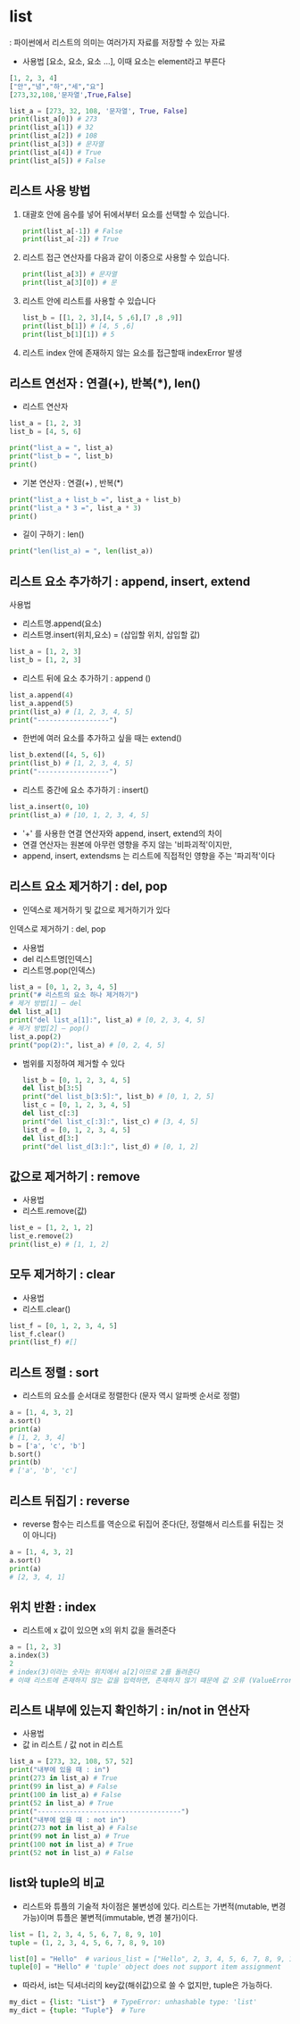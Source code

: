 # list

: 파이썬에서 리스트의 의미는 여러가지 자료를 저장할 수 있는 자료

* 사용법 \[요소, 요소, 요소 ...\], 이때 요소는 element라고 부른다 

```python
[1, 2, 3, 4]
["안","녕","하","세","요"]
[273,32,108,'문자열',True,False]

list_a = [273, 32, 108, '문자열', True, False]
print(list_a[0]) # 273
print(list_a[1]) # 32
print(list_a[2]) # 108
print(list_a[3]) # 문자열
print(list_a[4]) # True
print(list_a[5]) # False
```

## 리스트 사용 방법

1. 대괄호 안에 음수를 넣어 뒤에서부터 요소를 선택할 수 있습니다.

   ```python
   print(list_a[-1]) # False
   print(list_a[-2]) # True
   ```

2. 리스트 접근 연산자를 다음과 같이 이중으로 사용할 수 있습니다.

   ```python
   print(list_a[3]) # 문자열
   print(list_a[3][0]) # 문
   ```

3. 리스트 안에 리스트를 사용할 수 있습니다

   ```python
   list_b = [[1, 2, 3],[4, 5 ,6],[7 ,8 ,9]]
   print(list_b[1]) # [4, 5 ,6]
   print(list_b[1][1]) # 5
   ```

4. 리스트 index 안에 존재하지 않는 요소를 접근할때 indexError 발생

## 리스트 연선자 : 연결\(+\), 반복\(\*\), len\(\)

* 리스트 연산자 

```python
list_a = [1, 2, 3]
list_b = [4, 5, 6]

print("list_a = ", list_a)
print("list_b = ", list_b)
print()
```

* 기본 연산자 :  연결\(+\) , 반복\(\*\)

```python
print("list_a + list_b =", list_a + list_b)
print("list_a * 3 =", list_a * 3)
print()
```

* 길이 구하기 : len\(\) 

```python
print("len(list_a) = ", len(list_a))
```

## 리스트 요소 추가하기 : append, insert, extend

사용법

* 리스트명.append\(요소\)
* 리스트명.insert\(위치,요소\) = \(삽입할 위치, 삽입할 값\)

```python
list_a = [1, 2, 3]
list_b = [1, 2, 3]
```

* 리스트 뒤에 요소 추가하기 : append \(\)

```python
list_a.append(4)
list_a.append(5)
print(list_a) # [1, 2, 3, 4, 5]
print("------------------")
```

* 한번에 여러 요소를 추가하고 싶을 때는 extend\(\)

```python
list_b.extend([4, 5, 6]) 
print(list_b) # [1, 2, 3, 4, 5]
print("------------------")
```

* 리스트 중간에 요소 추가하기 : insert\(\)

```python
list_a.insert(0, 10)
print(list_a) # [10, 1, 2, 3, 4, 5]
```

* '+' 를 사용한 연결 연산자와 append, insert, extend의 차이 
* 연결 연산자는 원본에 아무런 영향을 주지 않는 '비파괴적'이지만, 
* append, insert, extendsms 는 리스트에 직접적인 영향을 주는 '파괴적'이다

## 리스트 요소 제거하기 : del, pop

* 인덱스로 제거하기 및 값으로 제거하기가 있다 

인덱스로 제거하기 : del, pop

* 사용법
* del 리스트명\[인덱스\]
* 리스트명.pop\(인덱스\)

```python
list_a = [0, 1, 2, 3, 4, 5]
print("# 리스트의 요소 하나 제거하기")
# 제거 방법[1] – del
del list_a[1]
print("del list_a[1]:", list_a) # [0, 2, 3, 4, 5]
# 제거 방법[2] – pop()
list_a.pop(2)
print("pop(2):", list_a) # [0, 2, 4, 5]
```

* 범위를 지정하여 제거할 수 있다 

  ```python
  list_b = [0, 1, 2, 3, 4, 5]
  del list_b[3:5]
  print("del list_b[3:5]:", list_b) # [0, 1, 2, 5]
  list_c = [0, 1, 2, 3, 4, 5]
  del list_c[:3]
  print("del list_c[:3]:", list_c) # [3, 4, 5]
  list_d = [0, 1, 2, 3, 4, 5]
  del list_d[3:]
  print("del list_d[3:]:", list_d) # [0, 1, 2]
  ```

## 값으로 제거하기 : remove

* 사용법 
* 리스트.remove\(값\)

```python
list_e = [1, 2, 1, 2]
list_e.remove(2)
print(list_e) # [1, 1, 2]
```

## 모두 제거하기 : clear

* 사용법
* 리스트.clear\(\)

```python
list_f = [0, 1, 2, 3, 4, 5]
list_f.clear()
print(list_f) #[]
```

## 리스트 정렬 : sort

* 리스트의 요소를 순서대로 정렬한다 \(문자 역시 알파벳 순서로 정렬\)

```python
a = [1, 4, 3, 2]
a.sort()
print(a)
# [1, 2, 3, 4]
b = ['a', 'c', 'b']
b.sort()
print(b)
# ['a', 'b', 'c']
```

## 리스트 뒤집기 : reverse

* reverse 함수는 리스트를 역순으로 뒤집어 준다\(단, 정렬해서 리스트를 뒤집는 것이 아니다\)

```python
a = [1, 4, 3, 2]
a.sort()
print(a)
# [2, 3, 4, 1]
```

## 위치 반환 : index

* 리스트에 x 값이 있으면 x의 위치 값을 돌려준다 

```python
a = [1, 2, 3]
a.index(3) 
2
# index(3)이라는 숫자는 위치에서 a[2]이므로 2를 돌려준다
# 이때 리스트에 존재하지 않는 값을 입력하면, 존재하지 않기 떄문에 값 오류 (ValueError)가 발생
```

## 리스트 내부에 있는지 확인하기 : in/not in 연산자

* 사용법 
* 값 in 리스트 / 값 not in 리스트 

```python
list_a = [273, 32, 108, 57, 52]
print("내부에 있을 때 : in")
print(273 in list_a) # True
print(99 in list_a) # False
print(100 in list_a) # False
print(52 in list_a) # True
print("------------------------------------")
print("내부에 없을 때 : not in")
print(273 not in list_a) # False
print(99 not in list_a) # True
print(100 not in list_a) # True
print(52 not in list_a) # False
```

## list와 tuple의 비교

* 리스트와 튜플의 기술적 차이점은 불변성에 있다. 리스트는 가변적\(mutable, 변경 가능\)이며 튜플은 불변적\(immutable, 변경 불가\)이다. 

```python
list = [1, 2, 3, 4, 5, 6, 7, 8, 9, 10]
tuple = (1, 2, 3, 4, 5, 6, 7, 8, 9, 10)

list[0] = "Hello"  # various_list = ["Hello", 2, 3, 4, 5, 6, 7, 8, 9, 10]
tuple[0] = "Hello" # 'tuple' object does not support item assignment
```

* 따라서, ist는 딕셔너리의 key값\(해쉬값\)으로 쓸 수 없지만, tuple은 가능하다.

```python
my_dict = {list: "List"}  # TypeError: unhashable type: 'list'
my_dict = {tuple: "Tuple"}  # Ture
```

